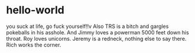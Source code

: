 # hello-world
you suck at life, go fuck yourself!!v
Also TRS is a bitch and gargles pokeballs in his asshole.
And Jimmy loves a powerman 5000 feet down his throat.
Roy loves unicorns.
Jeremy is a redneck, nothing else to say there.
Rich works the corner.
